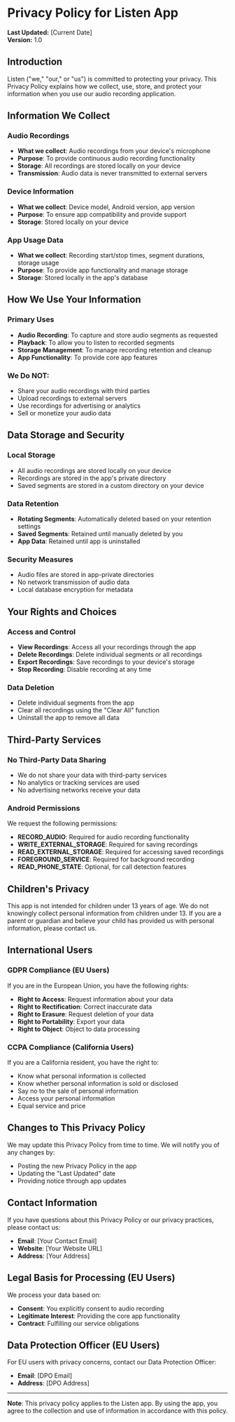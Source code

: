 # Privacy Policy for Listen App

**Last Updated:** [Current Date]  
**Version:** 1.0

## Introduction

Listen ("we," "our," or "us") is committed to protecting your privacy. This Privacy Policy explains how we collect, use, store, and protect your information when you use our audio recording application.

## Information We Collect

### Audio Recordings
- **What we collect**: Audio recordings from your device's microphone
- **Purpose**: To provide continuous audio recording functionality
- **Storage**: All recordings are stored locally on your device
- **Transmission**: Audio data is never transmitted to external servers

### Device Information
- **What we collect**: Device model, Android version, app version
- **Purpose**: To ensure app compatibility and provide support
- **Storage**: Stored locally on your device

### App Usage Data
- **What we collect**: Recording start/stop times, segment durations, storage usage
- **Purpose**: To provide app functionality and manage storage
- **Storage**: Stored locally in the app's database

## How We Use Your Information

### Primary Uses
- **Audio Recording**: To capture and store audio segments as requested
- **Playback**: To allow you to listen to recorded segments
- **Storage Management**: To manage recording retention and cleanup
- **App Functionality**: To provide core app features

### We Do NOT:
- Share your audio recordings with third parties
- Upload recordings to external servers
- Use recordings for advertising or analytics
- Sell or monetize your audio data

## Data Storage and Security

### Local Storage
- All audio recordings are stored locally on your device
- Recordings are stored in the app's private directory
- Saved segments are stored in a custom directory on your device

### Data Retention
- **Rotating Segments**: Automatically deleted based on your retention settings
- **Saved Segments**: Retained until manually deleted by you
- **App Data**: Retained until app is uninstalled

### Security Measures
- Audio files are stored in app-private directories
- No network transmission of audio data
- Local database encryption for metadata

## Your Rights and Choices

### Access and Control
- **View Recordings**: Access all your recordings through the app
- **Delete Recordings**: Delete individual segments or all recordings
- **Export Recordings**: Save recordings to your device's storage
- **Stop Recording**: Disable recording at any time

### Data Deletion
- Delete individual segments from the app
- Clear all recordings using the "Clear All" function
- Uninstall the app to remove all data

## Third-Party Services

### No Third-Party Data Sharing
- We do not share your data with third-party services
- No analytics or tracking services are used
- No advertising networks receive your data

### Android Permissions
We request the following permissions:
- **RECORD_AUDIO**: Required for audio recording functionality
- **WRITE_EXTERNAL_STORAGE**: Required for saving recordings
- **READ_EXTERNAL_STORAGE**: Required for accessing saved recordings
- **FOREGROUND_SERVICE**: Required for background recording
- **READ_PHONE_STATE**: Optional, for call detection features

## Children's Privacy

This app is not intended for children under 13 years of age. We do not knowingly collect personal information from children under 13. If you are a parent or guardian and believe your child has provided us with personal information, please contact us.

## International Users

### GDPR Compliance (EU Users)
If you are in the European Union, you have the following rights:
- **Right to Access**: Request information about your data
- **Right to Rectification**: Correct inaccurate data
- **Right to Erasure**: Request deletion of your data
- **Right to Portability**: Export your data
- **Right to Object**: Object to data processing

### CCPA Compliance (California Users)
If you are a California resident, you have the right to:
- Know what personal information is collected
- Know whether personal information is sold or disclosed
- Say no to the sale of personal information
- Access your personal information
- Equal service and price

## Changes to This Privacy Policy

We may update this Privacy Policy from time to time. We will notify you of any changes by:
- Posting the new Privacy Policy in the app
- Updating the "Last Updated" date
- Providing notice through app updates

## Contact Information

If you have questions about this Privacy Policy or our privacy practices, please contact us:

- **Email**: [Your Contact Email]
- **Website**: [Your Website URL]
- **Address**: [Your Address]

## Legal Basis for Processing (EU Users)

We process your data based on:
- **Consent**: You explicitly consent to audio recording
- **Legitimate Interest**: Providing the core app functionality
- **Contract**: Fulfilling our service obligations

## Data Protection Officer (EU Users)

For EU users with privacy concerns, contact our Data Protection Officer:
- **Email**: [DPO Email]
- **Address**: [DPO Address]

---

**Note**: This privacy policy applies to the Listen app. By using the app, you agree to the collection and use of information in accordance with this policy. 